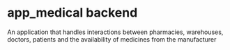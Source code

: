 # app_medical backend
An application that handles interactions between pharmacies, warehouses, doctors, patients and the availability of medicines from the manufacturer
